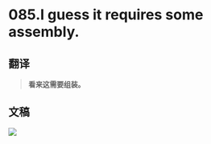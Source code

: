 # 085.I guess it requires some assembly.

## 翻译

> **看来这需要组装。**

## 文稿

![](https://cdn.jsdelivr.net/gh/imtianx/speaking180/img/085.jpg)

